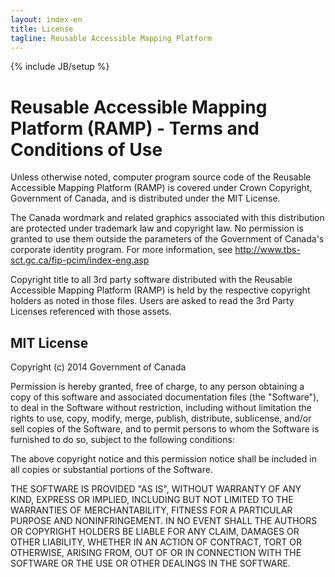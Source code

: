 ```yaml
---
layout: index-en
title: License
tagline: Reusable Accessible Mapping Platform
---
```

{% include JB/setup %}

# Reusable Accessible Mapping Platform (RAMP) - Terms and Conditions of Use

Unless otherwise noted, computer program source code of the Reusable Accessible Mapping Platform (RAMP) is covered under Crown Copyright, Government of Canada, and is distributed under the MIT License.

The Canada wordmark and related graphics associated with this distribution are protected under trademark law and copyright law. No permission is granted to use them outside the parameters of the Government of Canada's corporate identity program. For more information, see <http://www.tbs-sct.gc.ca/fip-pcim/index-eng.asp>

Copyright title to all 3rd party software distributed with the Reusable Accessible Mapping Platform (RAMP) is held by the respective copyright holders as noted in those files. Users are asked to read the 3rd Party Licenses referenced with those assets.

## MIT License

Copyright (c) 2014 Government of Canada

Permission is hereby granted, free of charge, to any person obtaining a copy of this software and associated documentation files (the "Software"), to deal in the Software without restriction, including without limitation the rights to use, copy, modify, merge, publish, distribute, sublicense, and/or sell copies of the Software, and to permit persons to whom the Software is furnished to do so, subject to the following conditions:

The above copyright notice and this permission notice shall be included in all copies or substantial portions of the Software.

THE SOFTWARE IS PROVIDED "AS IS", WITHOUT WARRANTY OF ANY KIND, EXPRESS OR IMPLIED, INCLUDING BUT NOT LIMITED TO THE WARRANTIES OF MERCHANTABILITY, FITNESS FOR A PARTICULAR PURPOSE AND NONINFRINGEMENT. IN NO EVENT SHALL THE AUTHORS OR COPYRIGHT HOLDERS BE LIABLE FOR ANY CLAIM, DAMAGES OR OTHER LIABILITY, WHETHER IN AN ACTION OF CONTRACT, TORT OR OTHERWISE, ARISING FROM, OUT OF OR IN CONNECTION WITH THE SOFTWARE OR THE USE OR OTHER DEALINGS IN THE SOFTWARE.


